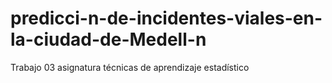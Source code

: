 # predicci-n-de-incidentes-viales-en-la-ciudad-de-Medell-n
Trabajo 03 asignatura técnicas de aprendizaje  estadístico

